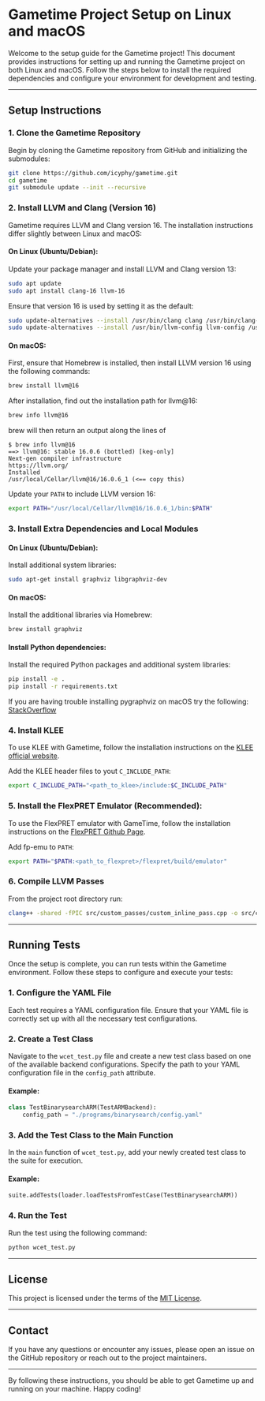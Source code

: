 # Gametime Project Setup on Linux and macOS

Welcome to the setup guide for the Gametime project! This document provides instructions for setting up and running the Gametime project on both Linux and macOS. Follow the steps below to install the required dependencies and configure your environment for development and testing.

---

## Setup Instructions

### 1. Clone the Gametime Repository

Begin by cloning the Gametime repository from GitHub and initializing the submodules:

```bash
git clone https://github.com/icyphy/gametime.git
cd gametime
git submodule update --init --recursive
```

### 2. Install LLVM and Clang (Version 16)

Gametime requires LLVM and Clang version 16. The installation instructions differ slightly between Linux and macOS:

#### On Linux (Ubuntu/Debian):
Update your package manager and install LLVM and Clang version 13:

```bash
sudo apt update
sudo apt install clang-16 llvm-16
```

Ensure that version 16 is used by setting it as the default:

```bash
sudo update-alternatives --install /usr/bin/clang clang /usr/bin/clang-16 100
sudo update-alternatives --install /usr/bin/llvm-config llvm-config /usr/bin/llvm-config-16 100
```

#### On macOS:
First, ensure that Homebrew is installed, then install LLVM version 16 using the following commands:

```bash
brew install llvm@16
```

After installation, find out the installation path for llvm@16:

```bash
brew info llvm@16
```

brew will then return an output along the lines of 
```
$ brew info llvm@16
==> llvm@16: stable 16.0.6 (bottled) [keg-only]
Next-gen compiler infrastructure
https://llvm.org/
Installed
/usr/local/Cellar/llvm@16/16.0.6_1 (<== copy this)
```

Update your `PATH` to include LLVM version 16:

```bash
export PATH="/usr/local/Cellar/llvm@16/16.0.6_1/bin:$PATH"
```

### 3. Install Extra Dependencies and Local Modules

#### On Linux (Ubuntu/Debian):
Install additional system libraries:

```bash
sudo apt-get install graphviz libgraphviz-dev
```

#### On macOS:
Install the additional libraries via Homebrew:

```bash
brew install graphviz
```

#### Install Python dependencies:

Install the required Python packages and additional system libraries:

```bash
pip install -e .
pip install -r requirements.txt
```

If you are having trouble installing pygraphviz on macOS try the following: [StackOverflow](https://stackoverflow.com/questions/69970147/how-do-i-resolve-the-pygraphviz-error-on-mac-os)

### 4. Install KLEE

To use KLEE with Gametime, follow the installation instructions on the [KLEE official website](https://klee.github.io/).

Add the KLEE header files to yout `C_INCLUDE_PATH`:

```bash
export C_INCLUDE_PATH="<path_to_klee>/include:$C_INCLUDE_PATH"
```

### 5. Install the FlexPRET Emulator (Recommended):

To use the FlexPRET emulator with GameTime, follow the installation instructions on the [FlexPRET Github Page](https://github.com/pretis/flexpret).

Add fp-emu to `PATH`:

```bash
export PATH="$PATH:<path_to_flexpret>/flexpret/build/emulator"
```

### 6. Compile LLVM Passes

From the project root directory run:

```bash
clang++ -shared -fPIC src/custom_passes/custom_inline_pass.cpp -o src/custom_passes/custom_inline_pass.so `llvm-config --cxxflags --ldflags --libs` -Wl,-rpath,$(llvm-config --libdir)
```

---

## Running Tests

Once the setup is complete, you can run tests within the Gametime environment. Follow these steps to configure and execute your tests:

### 1. Configure the YAML File

Each test requires a YAML configuration file. Ensure that your YAML file is correctly set up with all the necessary test configurations.

### 2. Create a Test Class

Navigate to the `wcet_test.py` file and create a new test class based on one of the available backend configurations. Specify the path to your YAML configuration file in the `config_path` attribute.

#### Example:

```python
class TestBinarysearchARM(TestARMBackend):
    config_path = "./programs/binarysearch/config.yaml"
```

### 3. Add the Test Class to the Main Function

In the `main` function of `wcet_test.py`, add your newly created test class to the suite for execution.

#### Example:

```python
suite.addTests(loader.loadTestsFromTestCase(TestBinarysearchARM))
```

### 4. Run the Test

Run the test using the following command:

```bash
python wcet_test.py
```

---

## License

This project is licensed under the terms of the [MIT License](LICENSE).

---

## Contact

If you have any questions or encounter any issues, please open an issue on the GitHub repository or reach out to the project maintainers.

---

By following these instructions, you should be able to get Gametime up and running on your machine. Happy coding!
